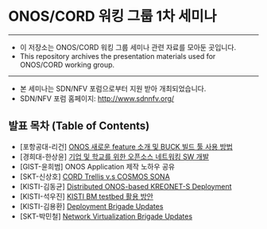 # ONOS/CORD 워킹 그룹 1차 세미나
*****************************************************************

* 이 저장소는 ONOS/CORD 워킹 그룹 세미나 관련 자료를 모아둔 곳입니다.
* This repository archives the presentation materials used for ONOS/CORD working group.

*****************************************************************

* 본 세미나는 SDN/NFV 포럼으로부터 지원 받아 개최되었습니다.
* SDN/NFV 포럼 홈페이지: http://www.sdnnfv.org/

## 발표 목차 (Table of Contents)

* [포항공대-리건] [ONOS 새로운 feature 소개 및 BUCK 빌드 툴 사용 방법](https://docs.google.com/viewer?url=https://github.com/onos-kr/working-group-seminar/raw/master/2016/10.25/presentation/01.%20%5B%ED%8F%AC%ED%95%AD%EA%B3%B5%EB%8C%80-%EB%A6%AC%EA%B1%B4%5D%20ONOS%20%EC%83%88%EB%A1%9C%EC%9A%B4%20feature%20%EC%86%8C%EA%B0%9C%20%EB%B0%8F%20BUCK%20%EB%B9%8C%EB%93%9C%20%ED%88%B4%20%EC%82%AC%EC%9A%A9%20%EB%B0%A9%EB%B2%95.pdf)
* [경희대-한상윤] [기업 및 학교를 위한 오픈소스 네트워킹 SW 개발](https://docs.google.com/viewer?url=https://github.com/onos-kr/working-group-seminar/raw/master/2016/10.25/presentation/02.%20%5B%EA%B2%BD%ED%9D%AC%EB%8C%80-%ED%95%9C%EC%83%81%EC%9C%A4%5D%20%EA%B8%B0%EC%97%85%20%EB%B0%8F%20%ED%95%99%EA%B5%90%EB%A5%BC%20%EC%9C%84%ED%95%9C%20%EC%98%A4%ED%94%88%EC%86%8C%EC%8A%A4%20%EB%84%A4%ED%8A%B8%EC%9B%8C%ED%82%B9%20SW%20%EA%B0%9C%EB%B0%9C.pdf)
* [GIST-윤희범] ONOS Application 제작 노하우 공유
* [SKT-신상호] [CORD Trellis v.s COSMOS SONA](https://docs.google.com/viewer?url=https://github.com/onos-kr/working-group-seminar/raw/master/2016/10.25/presentation/04.%20%5BSKT-%EC%8B%A0%EC%83%81%ED%98%B8%5D%20CORD%20Trellis%20v.s%20COSMOS%20SONA.pdf)
* [KISTI-김동균] [Distributed ONOS-based KREONET-S Deployment](https://docs.google.com/viewer?url=https://github.com/onos-kr/working-group-seminar/raw/master/2016/10.25/presentation/05.%20%5BKISTI-%EA%B9%80%EB%8F%99%EA%B7%A0%5D%20Distributed%20ONOS-based%20KREONET-S%20Deployment.pdf)
* [KISTI-석우진] [KISTI BM testbed 활용 방안](https://docs.google.com/viewer?url=https://github.com/onos-kr/working-group-seminar/raw/master/2016/10.25/presentation/06.%20%5BKISTI-%EC%84%9D%EC%9A%B0%EC%A7%84%5D%20KISTI%20BM%20testbed%20%ED%99%9C%EC%9A%A9%20%EB%B0%A9%EC%95%88.pdf)
* [KISTI-김용환] [Deployment Brigade Updates](https://docs.google.com/viewer?url=https://github.com/onos-kr/working-group-seminar/raw/master/2016/10.25/presentation/07.%20%5BKISTI-%EA%B9%80%EC%9A%A9%ED%99%98%5D%20Deployment%20Brigade%20Updates.pdf)
* [SKT-박민철] [Network Virtualization Brigade Updates](https://docs.google.com/viewer?url=https://github.com/onos-kr/working-group-seminar/raw/master/2016/10.25/presentation/08.%20%5BSKT-%EB%B0%95%EB%AF%BC%EC%B2%A0%5D%20Virtualization%20Brigade%20Updates.pdf)
